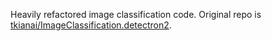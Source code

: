Heavily refactored image classification code. Original repo is [tkianai/ImageClassification.detectron2](https://github.com/tkianai/ImageClassification.detectron2).
